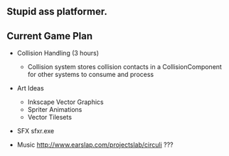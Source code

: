 Stupid ass platformer.
---

## Current Game Plan

- Collision Handling (3 hours)
	- Collision system stores collision contacts in a CollisionComponent for other systems to consume and process

- Art Ideas
	- Inkscape Vector Graphics
	- Spriter Animations
	- Vector Tilesets

- SFX
	sfxr.exe

- Music
	http://www.earslap.com/projectslab/circuli ???
